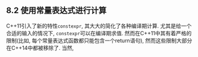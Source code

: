 ## 8.2 使用常量表达式进行计算

C++11引入了新的特性`constexpr`,  其大大的简化了各种编译期计算. 尤其是给一个合适的输入的情况下, `constexpr`可以在编译期求值. 然而在C++11中其有着严格的限制(比如, 每个常量表达式函数都只能包含一个return语句), 然而这些限制大部分在C++14中都被移除了. 当然, 